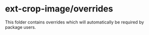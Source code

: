 # ext-crop-image/overrides

This folder contains overrides which will automatically be required by package users.
